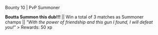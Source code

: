 Bounty 10 | PvP Summoner

**Boutta Summon this dub!!!** || Win a total of 3 matches as
Summoner champs || *"With the power of friendship and this gun I
found, I will defeat you!"* > Rewards: 50 xp
